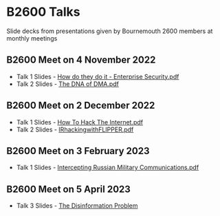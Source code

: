 # B2600 Talks
Slide decks from presentations given by Bournemouth 2600 members at monthly meetings

## B2600 Meet on 4 November 2022
- Talk 1 Slides - [How do they do it - Enterprise Security.pdf](https://github.com/Bournemouth2600/B2600-Talks/blob/main/How%20do%20they%20do%20it%20-%20Enterprise%20Security.pdf)
- Talk 2 Slides - [The DNA of DMA.pdf](https://github.com/Bournemouth2600/B2600-Talks/blob/main/theDNAofDMA.pdf)

## B2600 Meet on 2 December 2022
- Talk 1 Slides - [How To Hack The Internet.pdf](https://github.com/Bournemouth2600/B2600-Talks/blob/main/How%20To%20Hack%20The%20Internet.pdf)
- Talk 2 Slides - [IRhackingwithFLIPPER.pdf](https://github.com/Bournemouth2600/B2600-Talks/blob/main/IRhackingwithFLIPPER.pdf)

## B2600 Meet on 3 February 2023
- Talk 1 Slides - [Intercepting Russian Military Communications.pdf](https://github.com/Bournemouth2600/B2600-Talks/blob/main/Intercepting_Russian_Communications.pdf)

## B2600 Meet on 5 April 2023
- Talk 3 Slides - [The Disinformation Problem](https://github.com/Bournemouth2600/B2600-Talks/blob/main/The%20Disinformation%20Problem.pdf)
